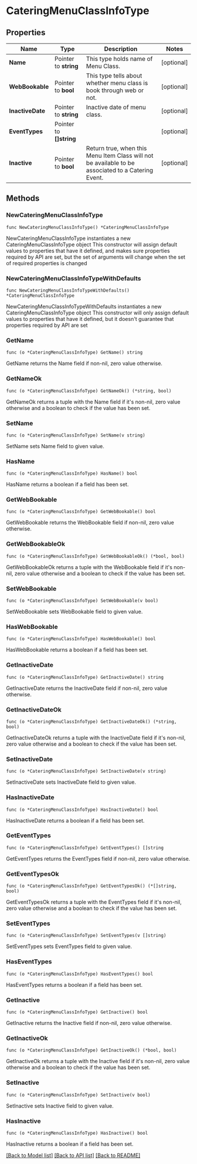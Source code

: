 # CateringMenuClassInfoType

## Properties

Name | Type | Description | Notes
------------ | ------------- | ------------- | -------------
**Name** | Pointer to **string** | This type holds name of Menu Class. | [optional] 
**WebBookable** | Pointer to **bool** | This type tells about whether menu class is book through web or not. | [optional] 
**InactiveDate** | Pointer to **string** | Inactive date of menu class. | [optional] 
**EventTypes** | Pointer to **[]string** |  | [optional] 
**Inactive** | Pointer to **bool** | Return true, when this Menu Item Class will not be available to be associated to a Catering Event. | [optional] 

## Methods

### NewCateringMenuClassInfoType

`func NewCateringMenuClassInfoType() *CateringMenuClassInfoType`

NewCateringMenuClassInfoType instantiates a new CateringMenuClassInfoType object
This constructor will assign default values to properties that have it defined,
and makes sure properties required by API are set, but the set of arguments
will change when the set of required properties is changed

### NewCateringMenuClassInfoTypeWithDefaults

`func NewCateringMenuClassInfoTypeWithDefaults() *CateringMenuClassInfoType`

NewCateringMenuClassInfoTypeWithDefaults instantiates a new CateringMenuClassInfoType object
This constructor will only assign default values to properties that have it defined,
but it doesn't guarantee that properties required by API are set

### GetName

`func (o *CateringMenuClassInfoType) GetName() string`

GetName returns the Name field if non-nil, zero value otherwise.

### GetNameOk

`func (o *CateringMenuClassInfoType) GetNameOk() (*string, bool)`

GetNameOk returns a tuple with the Name field if it's non-nil, zero value otherwise
and a boolean to check if the value has been set.

### SetName

`func (o *CateringMenuClassInfoType) SetName(v string)`

SetName sets Name field to given value.

### HasName

`func (o *CateringMenuClassInfoType) HasName() bool`

HasName returns a boolean if a field has been set.

### GetWebBookable

`func (o *CateringMenuClassInfoType) GetWebBookable() bool`

GetWebBookable returns the WebBookable field if non-nil, zero value otherwise.

### GetWebBookableOk

`func (o *CateringMenuClassInfoType) GetWebBookableOk() (*bool, bool)`

GetWebBookableOk returns a tuple with the WebBookable field if it's non-nil, zero value otherwise
and a boolean to check if the value has been set.

### SetWebBookable

`func (o *CateringMenuClassInfoType) SetWebBookable(v bool)`

SetWebBookable sets WebBookable field to given value.

### HasWebBookable

`func (o *CateringMenuClassInfoType) HasWebBookable() bool`

HasWebBookable returns a boolean if a field has been set.

### GetInactiveDate

`func (o *CateringMenuClassInfoType) GetInactiveDate() string`

GetInactiveDate returns the InactiveDate field if non-nil, zero value otherwise.

### GetInactiveDateOk

`func (o *CateringMenuClassInfoType) GetInactiveDateOk() (*string, bool)`

GetInactiveDateOk returns a tuple with the InactiveDate field if it's non-nil, zero value otherwise
and a boolean to check if the value has been set.

### SetInactiveDate

`func (o *CateringMenuClassInfoType) SetInactiveDate(v string)`

SetInactiveDate sets InactiveDate field to given value.

### HasInactiveDate

`func (o *CateringMenuClassInfoType) HasInactiveDate() bool`

HasInactiveDate returns a boolean if a field has been set.

### GetEventTypes

`func (o *CateringMenuClassInfoType) GetEventTypes() []string`

GetEventTypes returns the EventTypes field if non-nil, zero value otherwise.

### GetEventTypesOk

`func (o *CateringMenuClassInfoType) GetEventTypesOk() (*[]string, bool)`

GetEventTypesOk returns a tuple with the EventTypes field if it's non-nil, zero value otherwise
and a boolean to check if the value has been set.

### SetEventTypes

`func (o *CateringMenuClassInfoType) SetEventTypes(v []string)`

SetEventTypes sets EventTypes field to given value.

### HasEventTypes

`func (o *CateringMenuClassInfoType) HasEventTypes() bool`

HasEventTypes returns a boolean if a field has been set.

### GetInactive

`func (o *CateringMenuClassInfoType) GetInactive() bool`

GetInactive returns the Inactive field if non-nil, zero value otherwise.

### GetInactiveOk

`func (o *CateringMenuClassInfoType) GetInactiveOk() (*bool, bool)`

GetInactiveOk returns a tuple with the Inactive field if it's non-nil, zero value otherwise
and a boolean to check if the value has been set.

### SetInactive

`func (o *CateringMenuClassInfoType) SetInactive(v bool)`

SetInactive sets Inactive field to given value.

### HasInactive

`func (o *CateringMenuClassInfoType) HasInactive() bool`

HasInactive returns a boolean if a field has been set.


[[Back to Model list]](../README.md#documentation-for-models) [[Back to API list]](../README.md#documentation-for-api-endpoints) [[Back to README]](../README.md)


